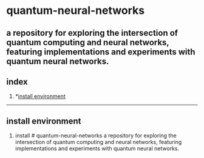 # quantum-neural-networks
a repository for exploring the intersection of quantum computing and neural networks, featuring implementations and experiments with quantum neural networks.
---
## index
1. *[install environment](#install-environment)
---

## install environment
1. install # quantum-neural-networks
a repository for exploring the intersection of quantum computing and neural networks, featuring implementations and experiments with quantum neural networks.

